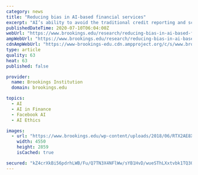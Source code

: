 ```yaml
---
category: news
title: "Reducing bias in AI-based financial services"
excerpt: "AI’s ability to avoid the traditional credit reporting and scoring system that helps perpetuate existing bias makes it a rare, if not unique, opportunity to alter the status quo. However, AI can easily go in the other direction to exacerbate existing bias,"
publishedDateTime: 2020-07-10T06:04:00Z
webUrl: "https://www.brookings.edu/research/reducing-bias-in-ai-based-financial-services/"
ampWebUrl: "https://www.brookings.edu/research/reducing-bias-in-ai-based-financial-services/amp/"
cdnAmpWebUrl: "https://www-brookings-edu.cdn.ampproject.org/c/s/www.brookings.edu/research/reducing-bias-in-ai-based-financial-services/amp/"
type: article
quality: 63
heat: 63
published: false

provider:
  name: Brookings Institution
  domain: brookings.edu

topics:
  - AI
  - AI in Finance
  - Facebook AI
  - AI Ethics

images:
  - url: "https://www.brookings.edu/wp-content/uploads/2018/06/RTX2AE8X.jpg"
    width: 4550
    height: 2859
    isCached: true

secured: "kZ4crXkBi56pdrhLWB/Fu/Q7TN3X4NFlWw/sYB1HvD/wueSThLXxtvbk1TQ3Og2dhC/z7xcjiDEIJWuiXysA3tuXSDWBNLl7yb+tfhruLSHGfemrWFBRFOhR2jCHNsfwAzJX8QcZ8jNq43IatUzxXbBU5i8IcKAD8xiERDPFXRieX/yuJLsRRUqz5EQLjYufMV4PX/RQRBCwEeC2W2s4yURvbEqoLYw/+MmuGilsSA4u0M/k+dNudx+2mov7/Hjflu8WgETqeZBd/88CWuhURrcDdJDj1l3yi5UNl4C8TuCwfka8nBsEOFX09eRvaaINMEX6Aq+1Z4uAaxKwOPIYmA==;CNwapb6IIrdXsoDp18Nh8A=="
---
```


